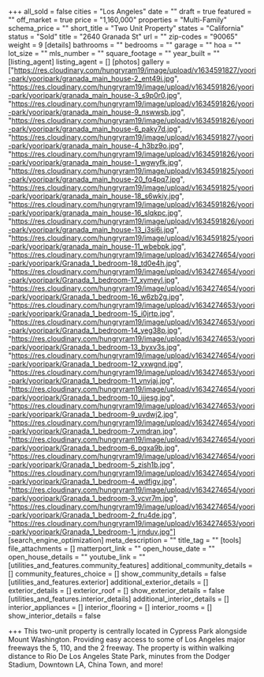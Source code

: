 +++
all_sold = false
cities = "Los Angeles"
date = ""
draft = true
featured = ""
off_market = true
price = "1,160,000"
properties = "Multi-Family"
schema_price = ""
short_title = "Two Unit Property"
states = "California"
status = "Sold"
title = "2640 Granada St"
url = ""
zip-codes = "90065"
weight = 9
[details]
bathrooms = ""
bedrooms = ""
garage = ""
hoa = ""
lot_size = ""
mls_number = ""
square_footage = ""
year_built = ""
[listing_agent]
listing_agent = []
[photos]
gallery = ["https://res.cloudinary.com/hungryram19/image/upload/v1634591827/yoori-park/yooripark/granada_main_house-2_ent49i.jpg", "https://res.cloudinary.com/hungryram19/image/upload/v1634591826/yoori-park/yooripark/granada_main_house-3_s9p0r0.jpg", "https://res.cloudinary.com/hungryram19/image/upload/v1634591826/yoori-park/yooripark/granada_main_house-9_nswwsb.jpg", "https://res.cloudinary.com/hungryram19/image/upload/v1634591826/yoori-park/yooripark/granada_main_house-6_paky7d.jpg", "https://res.cloudinary.com/hungryram19/image/upload/v1634591827/yoori-park/yooripark/granada_main_house-4_h3bz9o.jpg", "https://res.cloudinary.com/hungryram19/image/upload/v1634591826/yoori-park/yooripark/granada_main_house-1_wgwyfk.jpg", "https://res.cloudinary.com/hungryram19/image/upload/v1634591825/yoori-park/yooripark/granada_main_house-20_fq4pq7.jpg", "https://res.cloudinary.com/hungryram19/image/upload/v1634591825/yoori-park/yooripark/granada_main_house-18_s6wkiy.jpg", "https://res.cloudinary.com/hungryram19/image/upload/v1634591826/yoori-park/yooripark/granada_main_house-16_slqkpc.jpg", "https://res.cloudinary.com/hungryram19/image/upload/v1634591826/yoori-park/yooripark/granada_main_house-13_i3si6i.jpg", "https://res.cloudinary.com/hungryram19/image/upload/v1634591825/yoori-park/yooripark/granada_main_house-11_wbebpk.jpg", "https://res.cloudinary.com/hungryram19/image/upload/v1634274654/yoori-park/yooripark/Granada_1_bedroom-18_td0e4h.jpg", "https://res.cloudinary.com/hungryram19/image/upload/v1634274654/yoori-park/yooripark/Granada_1_bedroom-17_xymeyl.jpg", "https://res.cloudinary.com/hungryram19/image/upload/v1634274654/yoori-park/yooripark/Granada_1_bedroom-16_w6zb2g.jpg", "https://res.cloudinary.com/hungryram19/image/upload/v1634274653/yoori-park/yooripark/Granada_1_bedroom-15_i0jrtp.jpg", "https://res.cloudinary.com/hungryram19/image/upload/v1634274653/yoori-park/yooripark/Granada_1_bedroom-14_yeg38p.jpg", "https://res.cloudinary.com/hungryram19/image/upload/v1634274653/yoori-park/yooripark/Granada_1_bedroom-13_byxv3s.jpg", "https://res.cloudinary.com/hungryram19/image/upload/v1634274654/yoori-park/yooripark/Granada_1_bedroom-12_vxwgnd.jpg", "https://res.cloudinary.com/hungryram19/image/upload/v1634274653/yoori-park/yooripark/Granada_1_bedroom-11_vnvjaj.jpg", "https://res.cloudinary.com/hungryram19/image/upload/v1634274654/yoori-park/yooripark/Granada_1_bedroom-10_ijjesg.jpg", "https://res.cloudinary.com/hungryram19/image/upload/v1634274653/yoori-park/yooripark/Granada_1_bedroom-9_uvdwj2.jpg", "https://res.cloudinary.com/hungryram19/image/upload/v1634274654/yoori-park/yooripark/Granada_1_bedroom-7_vmdran.jpg", "https://res.cloudinary.com/hungryram19/image/upload/v1634274654/yoori-park/yooripark/Granada_1_bedroom-6_pgxa9b.jpg", "https://res.cloudinary.com/hungryram19/image/upload/v1634274654/yoori-park/yooripark/Granada_1_bedroom-5_zish1b.jpg", "https://res.cloudinary.com/hungryram19/image/upload/v1634274654/yoori-park/yooripark/Granada_1_bedroom-4_wdfigv.jpg", "https://res.cloudinary.com/hungryram19/image/upload/v1634274654/yoori-park/yooripark/Granada_1_bedroom-3_ycvr7m.jpg", "https://res.cloudinary.com/hungryram19/image/upload/v1634274654/yoori-park/yooripark/Granada_1_bedroom-2_fru4de.jpg", "https://res.cloudinary.com/hungryram19/image/upload/v1634274653/yoori-park/yooripark/Granada_1_bedroom-1_jrnduv.jpg"]
[search_engine_optimization]
meta_description = ""
title_tag = ""
[tools]
file_attachments = []
matterport_link = ""
open_house_date = ""
open_house_details = ""
youtube_link = ""
[utilities_and_features.community_features]
additional_community_details = []
community_features_choice = []
show_community_details = false
[utilities_and_features.exterior]
additional_exterior_details = []
exterior_details = []
exterior_roof = []
show_exterior_details = false
[utilities_and_features.interior_details]
additional_interior_details = []
interior_appliances = []
interior_flooring = []
interior_rooms = []
show_interior_details = false

+++
This two-unit property is centrally located in Cypress Park alongside Mount Washington. Providing easy access to some of Los Angeles major freeways the 5, 110, and the 2 freeway. The property is within walking distance to Rio De Los Angeles State Park, minutes from the Dodger Stadium, Downtown LA, China Town, and more!